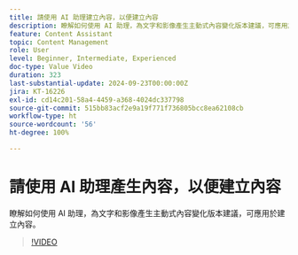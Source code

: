 ```yaml
---
title: 請使用 AI 助理建立內容，以便建立內容
description: 瞭解如何使用 AI 助理，為文字和影像產生主動式內容變化版本建議，可應用於建立內容。
feature: Content Assistant
topic: Content Management
role: User
level: Beginner, Intermediate, Experienced
doc-type: Value Video
duration: 323
last-substantial-update: 2024-09-23T00:00:00Z
jira: KT-16226
exl-id: cd14c201-58a4-4459-a368-4024dc337798
source-git-commit: 515bb83acf2e9a19f771f736805bcc8ea62108cb
workflow-type: ht
source-wordcount: '56'
ht-degree: 100%

---
```


# 請使用 AI 助理產生內容，以便建立內容

瞭解如何使用 AI 助理，為文字和影像產生主動式內容變化版本建議，可應用於建立內容。

>[!VIDEO](https://video.tv.adobe.com/v/3434635/?learn=on)
